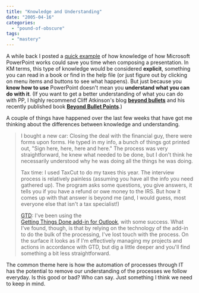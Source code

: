 ```yaml
---
title: "Knowledge and Understanding"
date: "2005-04-16"
categories: 
  - "pound-of-obscure"
tags: 
  - "mastery"
---
```


A while back I posted a [quick example](http://nsl.blogspot.com/2003/09/quick-example-of-individual.html) of how knowledge of how Microsoft PowerPoint works could save you time when composing a presentation. In KM terms, this type of knowledge would be considered **explicit**, something you can read in a book or find in the help file (or just figure out by clicking on menu items and buttons to see what happens). But just because you **know how to use** PowerPoint doesn't mean you **understand what you can do with it**. (If you want to get a better understanding of what you can do with PP, I highly recommend Cliff Atkinson's blog [**beyond bullets**](http://sociablemedia.typepad.com/beyond_bullets/) and his recently published book **[Beyond Bullet Points](http://www.amazon.com/exec/obidos/ASIN/0735620520/gbrettmiller-20)**.)  
  
A couple of things have happened over the last few weeks that have got me thinking about the differences between knowledge and understanding.

> I bought a new car: Closing the deal with the financial guy, there were forms upon forms. He typed in my info, a bunch of things got printed out, "Sign here, here, here and here." The process was very straightforward, he knew what needed to be done, but I don't think he necessarily understood why he was doing all the things he was doing.  
>   
> Tax time: I used TaxCut to do my taxes this year. The interview process is relatively painless (assuming you have all the info you need gathered up). The program asks some questions, you give answers, it tells you if you have a refund or owe money to the IRS. But how it comes up with that answer is beyond me (and, I would guess, most everyone else that isn't a tax specialist!)  
>   
> [GTD](http://www.davidco.com): I've been using the[  
> Getting Things Done add-in for Outlook](http://www.davidco.com/products.php), with some success. What I've found, though, is that by relying on the technology of the add-in to do the bulk of the processing, I've lost touch with the process. On the surface it looks as if I'm effectively managing my projects and actions in accordance with GTD, but dig a little deeper and you'll find something a bit less straightforward.

The common theme here is how the automation of processes through IT has the potential to remove our understanding of the processes we follow everyday. Is this good or bad? Who can say. Just something I think we need to keep in mind.
